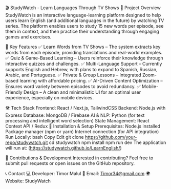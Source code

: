🎬 StudyWatch - Learn Languages Through TV Shows
📖 Project Overview
StudyWatch is an interactive language-learning platform designed to help users learn English (and additional languages in the future) by watching TV series. The platform enables users to study 15 new words per episode, see them in context, and then practice their understanding through engaging games and exercises.

🚀 Key Features
✅ Learn Words from TV Shows – The system extracts key words from each episode, providing translations and real-world examples.
✅ Quiz & Game-Based Learning – Users reinforce their knowledge through interactive quizzes and challenges.
✅ Multi-Language Support – Currently supports English and Hebrew, with plans to expand to Spanish, Russian, Arabic, and Portuguese.
✅ Private & Group Lessons – Integrated Zoom-based learning with affordable pricing.
✅ AI-Driven Content Optimization – Ensures word variety between episodes to avoid redundancy.
✅ Mobile-Friendly Design – A clean and minimalistic UI for an optimal user experience, especially on mobile devices.

🛠 Tech Stack
Frontend: React / Next.js, TailwindCSS
Backend: Node.js with Express
Database: MongoDB / Firebase
AI & NLP: Python (for text processing and intelligent word selection)
State Management: React Context API / Redux
📂 Installation & Setup
Prerequisites:
Node.js installed
Package manager (npm or yarn)
Internet connection (for API integration)
Run Locally:
bash
Copy
Edit
git clone https://github.com/your-repo/studywatch.git
cd studywatch
npm install
npm run dev
The application will run at: (https://studywatch.github.io/LearnEnglish/)

🤝 Contributions & Development
Interested in contributing? Feel free to submit pull requests or open issues on the GitHub repository.

📞 Contact
💻 Developer: Timor Malul
📧 Email: Timor34@gmail.com
🌍 Website: StudyWatch


